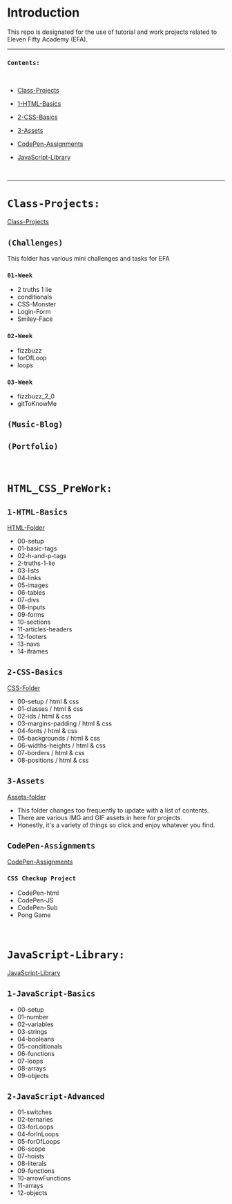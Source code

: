 # Introduction

This repo is designated for the use of tutorial and work projects related to Eleven Fifty Academy (EFA).

<hr>

### `Contents:`

<br/>

- [Class-Projects](#Class-Projects)

- [1-HTML-Basics](#1-HTML-Basics)

- [2-CSS-Basics](#2-CSS-Basics)

- [3-Assets](#3-assets)

- [CodePen-Assignments](#CodePen-Assignments)

- [JavaScript-Library](#JavaScript-Library)

  <br>

<hr>

# `Class-Projects:`

[Class-Projects](https://github.com/xAaronWx/ElevenFiftyProjects/tree/master/Class-Projects)

## `(Challenges)`

This folder has various mini challenges and tasks for EFA

### `01-Week`

- 2 truths 1 lie
- conditionals
- CSS-Monster
- Login-Form
- Smiley-Face

### `02-Week`

- fizzbuzz
- forOfLoop
- loops

### `03-Week`

- fizzbuzz_2_0
- gitToKnowMe

## `(Music-Blog)`

## `(Portfolio)`

<br>

# `HTML_CSS_PreWork:`

## `1-HTML-Basics`

[HTML-Folder](https://github.com/xAaronWx/ElevenFiftyProjects/tree/master/HTMLCSSPreWork/1-HTML-Basics)

- 00-setup
- 01-basic-tags
- 02-h-and-p-tags
- 2-truths-1-lie
- 03-lists
- 04-links
- 05-images
- 06-tables
- 07-divs
- 08-inputs
- 09-forms
- 10-sections
- 11-articles-headers
- 12-footers
- 13-navs
- 14-iframes

## `2-CSS-Basics`

[CSS-Folder](https://github.com/xAaronWx/ElevenFiftyProjects/tree/master/HTMLCSSPreWork/2-CSS-Basics)

- 00-setup / html & css
- 01-classes / html & css
- 02-ids / html & css
- 03-margins-padding / html & css
- 04-fonts / html & css
- 05-backgrounds / html & css
- 06-widths-heights / html & css
- 07-borders / html & css
- 08-positions / html & css

## `3-Assets`

[Assets-folder](https://github.com/xAaronWx/ElevenFiftyProjects/tree/master/HTMLCSSPreWork/3-assets)

- This folder changes too frequently to update with a list of contents.
- There are various IMG and GIF assets in here for projects.
- Honestly, it's a variety of things so click and enjoy whatever you find.

## `CodePen-Assignments`

[CodePen-Assignments](https://github.com/xAaronWx/ElevenFiftyProjects/tree/master/HTMLCSSPreWork/Code-Pen-Assignments)

### `CSS Checkup Project`

- CodePen-html
- CodePen-JS
- CodePen-Sub
- Pong Game

<br>

# `JavaScript-Library:`

[JavaScript-Library](https://github.com/xAaronWx/ElevenFiftyProjects/tree/master/JavaScript-Library)

## `1-JavaScript-Basics`

- 00-setup
- 01-number
- 02-variables
- 03-strings
- 04-booleans
- 05-conditionals
- 06-functions
- 07-loops
- 08-arrays
- 09-objects

## `2-JavaScript-Advanced`

- 01-switches
- 02-ternaries
- 03-forLoops
- 04-forInLoops
- 05-forOfLoops
- 06-scope
- 07-hoists
- 08-literals
- 09-functions
- 10-arrowFunctions
- 11-arrays
- 12-objects
